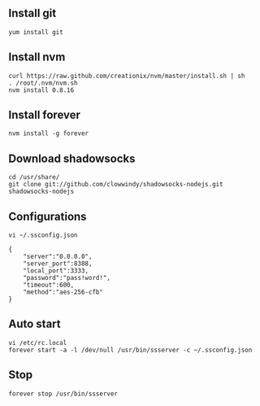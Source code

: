 ## Install git
	yum install git

## Install nvm
	curl https://raw.github.com/creationix/nvm/master/install.sh | sh
	. /root/.nvm/nvm.sh
	nvm install 0.8.16

## Install forever
	nvm install -g forever

## Download shadowsocks
	cd /usr/share/
	git clone git://github.com/clowwindy/shadowsocks-nodejs.git shadowsocks-nodejs

## Configurations
	vi ~/.ssconfig.json

	{
	    "server":"0.0.0.0",
	    "server_port":8388,
	    "local_port":3333,
	    "password":"pass!word!",
	    "timeout":600,
	    "method":"aes-256-cfb"
	}

## Auto start
	vi /etc/rc.local
	forever start -a -l /dev/null /usr/bin/ssserver -c ~/.ssconfig.json

## Stop
	forever stop /usr/bin/ssserver
